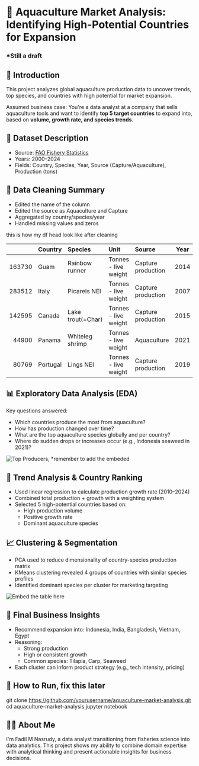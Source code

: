# 🌊 Aquaculture Market Analysis: Identifying High-Potential Countries for Expansion

### *Still a draft

## 📖 Introduction
This project analyzes global aquaculture production data to uncover trends, top species, and countries with high potential for market expansion. 

Assumed business case: You're a data analyst at a company that sells aquaculture tools and want to identify **top 5 target countries** to expand into, based on **volume, growth rate, and species trends**.

## 📂 Dataset Description
- Source: [FAO Fishery Statistics](https://www.fao.org/fishery/statistics-query/en/global_production/global_production_quantity)
- Years: 2000–2024
- Fields: Country, Species, Year, Source (Capture/Aquaculture), Production (tons)

## 🧼 Data Cleaning Summary
- Edited the name of the column
- Edited the source as Aquaculture and Capture
- Aggregated by country/species/year
- Handled missing values and zeros

this is how my df head look like after cleaning


|        | Country   | Species           | Unit                 | Source             |   Year |   Production |
|-------:|:----------|:------------------|:---------------------|:-------------------|:-------:|-------------:|
| 163730 | Guam      | Rainbow runner    | Tonnes - live weight | Capture production |   2014 |         0.86 |
| 283512 | Italy     | Picarels NEI      | Tonnes - live weight | Capture production |   2007 |      1644    |
| 142595 | Canada    | Lake trout(=Char) | Tonnes - live weight | Capture production |   2015 |       501    |
|  44900 | Panama    | Whiteleg shrimp   | Tonnes - live weight | Aquaculture        |   2021 |      5195    |
|  80769 | Portugal  | Lings NEI         | Tonnes - live weight | Capture production |   2019 |        11    |

## 📊 Exploratory Data Analysis (EDA)
Key questions answered:
- Which countries produce the most from aquaculture?
- How has production changed over time?
- What are the top aquaculture species globally and per country?
- Where do sudden drops or increases occur (e.g., Indonesia seaweed in 2021)?

![Top Producers, *remember to add the embeded](visuals/top_producers.png)

## 🔬 Trend Analysis & Country Ranking
- Used linear regression to calculate production growth rate (2010–2024)
- Combined total production + growth with a weighting system
- Selected 5 high-potential countries based on:
   - High production volume
   - Positive growth rate
   - Dominant aquaculture species

## 📈 Clustering & Segmentation
- PCA used to reduce dimensionality of country-species production matrix
- KMeans clustering revealed 4 groups of countries with similar species profiles
- Identified dominant species per cluster for marketing targeting

![Embed the table here](visuals/top_producers.png)

## 🧠 Final Business Insights
- Recommend expansion into: Indonesia, India, Bangladesh, Vietnam, Egypt
- Reasoning:
   - Strong production
   - High or consistent growth
   - Common species: Tilapia, Carp, Seaweed
- Each cluster can inform product strategy (e.g., tech intensity, pricing)

## 🚀 How to Run, fix this later
git clone https://github.com/yourusername/aquaculture-market-analysis.git
cd aquaculture-market-analysis
jupyter notebook

## 🙋‍♂️ About Me
I'm Fadil M Nasrudy, a data analyst transitioning from fisheries science into data analytics. This project shows my ability to combine domain expertise with analytical thinking and present actionable insights for business decisions.







